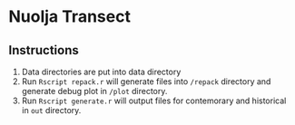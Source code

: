 # Nuolja Transect


## Instructions
1. Data directories are put into data directory
2. Run `Rscript repack.r` will generate files into `/repack` directory and generate debug plot in `/plot` directory.
3. Run `Rscript generate.r` will output files for contemorary and historical in `out` directory.
